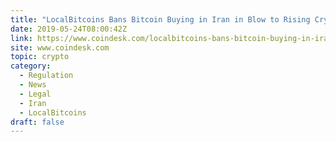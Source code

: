 ```yaml
---
title: "LocalBitcoins Bans Bitcoin Buying in Iran in Blow to Rising Crypto Commerce"
date: 2019-05-24T08:00:42Z
link: https://www.coindesk.com/localbitcoins-bans-bitcoin-buying-in-iran-in-blow-to-rising-crypto-commerce?utm_medium=RSS&utm_source=hune
site: www.coindesk.com
topic: crypto
category:
  - Regulation
  - News
  - Legal
  - Iran
  - LocalBitcoins
draft: false
---
```

